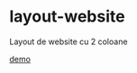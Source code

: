 # layout-website
Layout de website cu 2 coloane

[demo](https://vladclince.github.io/layout-website/)
